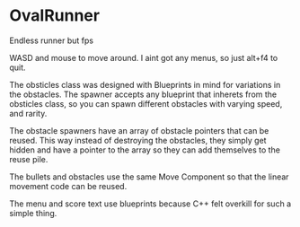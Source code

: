 # OvalRunner
Endless runner but fps

WASD and mouse to move around. I aint got any menus, so just alt+f4 to quit.

The obsticles class was designed with Blueprints in mind for variations in the obstacles.
The spawner accepts any blueprint that inherets from the obsticles class, so you can spawn different obstacles with varying speed, and rarity.

The obstacle spawners have an array of obstacle pointers that can be reused. This way instead of destroying the obstacles, they simply get hidden and have a pointer to the array so they can add themselves to the reuse pile.

The bullets and obstacles use the same Move Component so that the linear movement code can be reused.

The menu and score text use blueprints because C++ felt overkill for such a simple thing.

